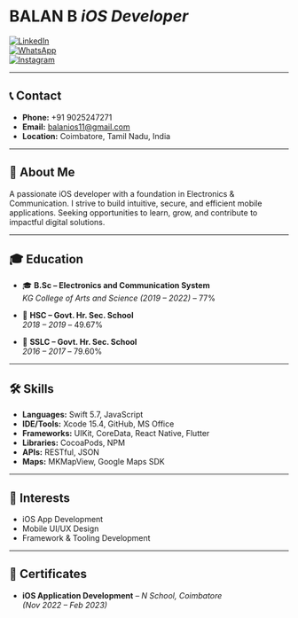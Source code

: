 



# **BALAN B**                         *iOS Developer*

[![LinkedIn](https://img.shields.io/badge/LinkedIn-blue?style=flat&logo=linkedin)](https://in.linkedin.com/in/balan-b-43b15326a)  
[![WhatsApp](https://img.shields.io/badge/WhatsApp-Contact-25D366?style=flat&logo=whatsapp)](https://wa.me/qr/J6WAFJS2L6YQP1)  
[![Instagram](https://img.shields.io/badge/Instagram-_its_mystic_wave.path-E4405F?style=flat&logo=instagram)](https://www.instagram.com/_its_mystic_wave.path?igsh=YWV5NzlncG5oa2tr)

---

## 📞 **Contact**
- **Phone:** +91 9025247271  
- **Email:** [balanios11@gmail.com](mailto:balanios11@gmail.com)  
- **Location:** Coimbatore, Tamil Nadu, India


---

## 👤 **About Me**
A passionate iOS developer with a foundation in Electronics & Communication. I strive to build intuitive, secure, and efficient mobile applications. Seeking opportunities to learn, grow, and contribute to impactful digital solutions.

---

## 🎓 **Education**
- 🎓 **B.Sc – Electronics and Communication System**  
  *KG College of Arts and Science (2019 – 2022)* – 77%

- 🏫 **HSC – Govt. Hr. Sec. School**  
  *2018 – 2019* – 49.67%

- 🏫 **SSLC – Govt. Hr. Sec. School**  
  *2016 – 2017* – 79.60%

---

## 🛠️ **Skills**
- **Languages:** Swift 5.7, JavaScript  
- **IDE/Tools:** Xcode 15.4, GitHub, MS Office  
- **Frameworks:** UIKit, CoreData, React Native, Flutter  
- **Libraries:** CocoaPods, NPM  
- **APIs:** RESTful, JSON  
- **Maps:** MKMapView, Google Maps SDK

---

## 🌱 **Interests**
- iOS App Development  
- Mobile UI/UX Design  
- Framework & Tooling Development

---

## 📜 **Certificates**
- **iOS Application Development** – *N School, Coimbatore*  
  *(Nov 2022 – Feb 2023)*

